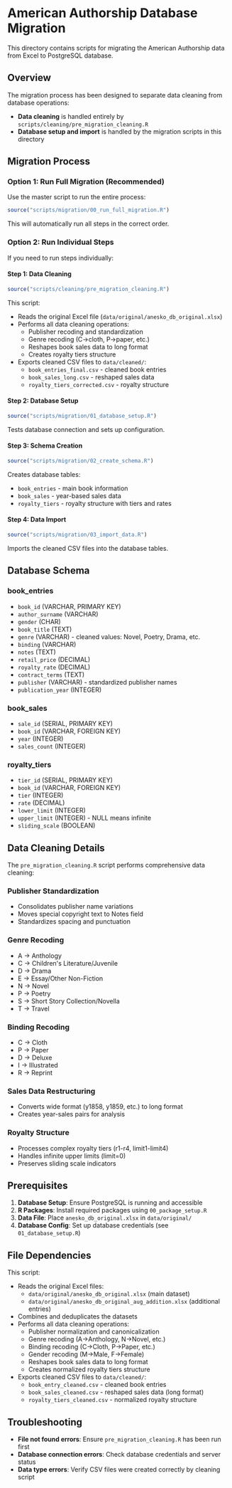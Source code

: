 # American Authorship Database Migration

This directory contains scripts for migrating the American Authorship data from Excel to PostgreSQL database.

## Overview

The migration process has been designed to separate data cleaning from database operations:

- **Data cleaning** is handled entirely by `scripts/cleaning/pre_migration_cleaning.R`
- **Database setup and import** is handled by the migration scripts in this directory

## Migration Process

### Option 1: Run Full Migration (Recommended)

Use the master script to run the entire process:

```r
source("scripts/migration/00_run_full_migration.R")
```

This will automatically run all steps in the correct order.

### Option 2: Run Individual Steps

If you need to run steps individually:

#### Step 1: Data Cleaning
```r
source("scripts/cleaning/pre_migration_cleaning.R")
```

This script:
- Reads the original Excel file (`data/original/anesko_db_original.xlsx`)
- Performs all data cleaning operations:
  - Publisher recoding and standardization
  - Genre recoding (C→cloth, P→paper, etc.)
  - Reshapes book sales data to long format
  - Creates royalty tiers structure
- Exports cleaned CSV files to `data/cleaned/`:
  - `book_entries_final.csv` - cleaned book entries
  - `book_sales_long.csv` - reshaped sales data
  - `royalty_tiers_corrected.csv` - royalty structure

#### Step 2: Database Setup
```r
source("scripts/migration/01_database_setup.R")
```

Tests database connection and sets up configuration.

#### Step 3: Schema Creation
```r
source("scripts/migration/02_create_schema.R")
```

Creates database tables:
- `book_entries` - main book information
- `book_sales` - year-based sales data
- `royalty_tiers` - royalty structure with tiers and rates

#### Step 4: Data Import
```r
source("scripts/migration/03_import_data.R")
```

Imports the cleaned CSV files into the database tables.

## Database Schema

### book_entries
- `book_id` (VARCHAR, PRIMARY KEY)
- `author_surname` (VARCHAR)
- `gender` (CHAR)
- `book_title` (TEXT)
- `genre` (VARCHAR) - cleaned values: Novel, Poetry, Drama, etc.
- `binding` (VARCHAR)
- `notes` (TEXT)
- `retail_price` (DECIMAL)
- `royalty_rate` (DECIMAL)
- `contract_terms` (TEXT)
- `publisher` (VARCHAR) - standardized publisher names
- `publication_year` (INTEGER)

### book_sales
- `sale_id` (SERIAL, PRIMARY KEY)
- `book_id` (VARCHAR, FOREIGN KEY)
- `year` (INTEGER)
- `sales_count` (INTEGER)

### royalty_tiers
- `tier_id` (SERIAL, PRIMARY KEY)
- `book_id` (VARCHAR, FOREIGN KEY)
- `tier` (INTEGER)
- `rate` (DECIMAL)
- `lower_limit` (INTEGER)
- `upper_limit` (INTEGER) - NULL means infinite
- `sliding_scale` (BOOLEAN)

## Data Cleaning Details

The `pre_migration_cleaning.R` script performs comprehensive data cleaning:

### Publisher Standardization
- Consolidates publisher name variations
- Moves special copyright text to Notes field
- Standardizes spacing and punctuation

### Genre Recoding
- A → Anthology
- C → Children's Literature/Juvenile
- D → Drama
- E → Essay/Other Non-Fiction
- N → Novel
- P → Poetry
- S → Short Story Collection/Novella
- T → Travel

### Binding Recoding
- C → Cloth
- P → Paper
- D → Deluxe
- I → Illustrated
- R → Reprint

### Sales Data Restructuring
- Converts wide format (y1858, y1859, etc.) to long format
- Creates year-sales pairs for analysis

### Royalty Structure
- Processes complex royalty tiers (r1-r4, limit1-limit4)
- Handles infinite upper limits (limit=0)
- Preserves sliding scale indicators

## Prerequisites

1. **Database Setup**: Ensure PostgreSQL is running and accessible
2. **R Packages**: Install required packages using `00_package_setup.R`
3. **Data File**: Place `anesko_db_original.xlsx` in `data/original/`
4. **Database Config**: Set up database credentials (see `01_database_setup.R`)

## File Dependencies

This script:
- Reads the original Excel files:
  - `data/original/anesko_db_original.xlsx` (main dataset)
  - `data/original/anesko_db_original_aug_addition.xlsx` (additional entries)
- Combines and deduplicates the datasets
- Performs all data cleaning operations:
  - Publisher normalization and canonicalization
  - Genre recoding (A→Anthology, N→Novel, etc.)
  - Binding recoding (C→Cloth, P→Paper, etc.)
  - Gender recoding (M→Male, F→Female)
  - Reshapes book sales data to long format
  - Creates normalized royalty tiers structure
- Exports cleaned CSV files to `data/cleaned/`:
  - `book_entry_cleaned.csv` - cleaned book entries
  - `book_sales_cleaned.csv` - reshaped sales data (long format)
  - `royalty_tiers_cleaned.csv` - normalized royalty structure

## Troubleshooting

- **File not found errors**: Ensure `pre_migration_cleaning.R` has been run first
- **Database connection errors**: Check database credentials and server status
- **Data type errors**: Verify CSV files were created correctly by cleaning script
